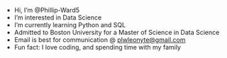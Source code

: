 - Hi, I’m @Phillip-Ward5
- I’m interested in Data Science
- I’m currently learning Python and SQL
- Admitted to Boston University for a Master of Science in Data Science
- Email is best for communication @ plwleonyte@gmail.com
- Fun fact: I love coding, and spending time with my family
